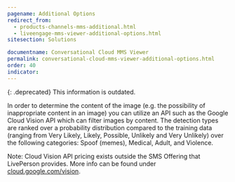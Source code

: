 ```yaml
---
pagename: Additional Options
redirect_from:
  - products-channels-mms-additional.html
  - liveengage-mms-viewer-additional-options.html
sitesection: Solutions

documentname: Conversational Cloud MMS Viewer
permalink: conversational-cloud-mms-viewer-additional-options.html
order: 40
indicator:
---
```


{: .deprecated}
This information is outdated.

In order to determine the content of the image (e.g. the possibility of inappropriate content in an image) you can utilize an API such as the Google Cloud Vision API which can filter images by content. The detection types are ranked over a probability distribution compared to the training data (ranging from Very Likely, Likely, Possible, Unlikely and Very Unlikely)  over the following categories: Spoof (memes), Medical, Adult, and Violence.

Note: Cloud Vision API pricing exists outside the SMS Offering that LivePerson provides. More info can be found under [cloud.google.com/vision](https://cloud.google.com/vision/).
